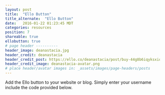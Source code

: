 ```yaml
---
layout: post
title:  "Ello Button"
title_alternate:  "Ello Button"
date:   2016-01-22 01:23:45 MDT
categories: resources
position: 7
shareable: true
ellobutton: true
# page header ----------
header_image: deanastacia.jpg
header_credit: deanastacia
header_credit_post: https://ello.co/deanastacia/post/buy-44g8b6iqyksxiola_q
header_credit_image: deanastacia-avatar.png
# place header/avatar images in: _assets/images/page-headers/posts
---
```


Add the Ello button to your website or blog. Simply enter your username include the code provided below.
